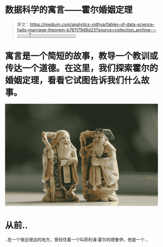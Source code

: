 # 数据科学的寓言——霍尔婚姻定理

> 原文：<https://medium.com/analytics-vidhya/fables-of-data-science-halls-marriage-theorem-b761179d9d23?source=collection_archive---------7----------------------->

# 寓言是一个简短的故事，教导一个教训或传达一个道德。在这里，我们探索霍尔的婚姻定理，看看它试图告诉我们什么故事。

![](img/83a3df39dbfea27429a14da339524537.png)

# 从前..

..在一个很远很远的地方，曾经住着一个叫菲利浦·霍尔的德鲁伊。他是一个…